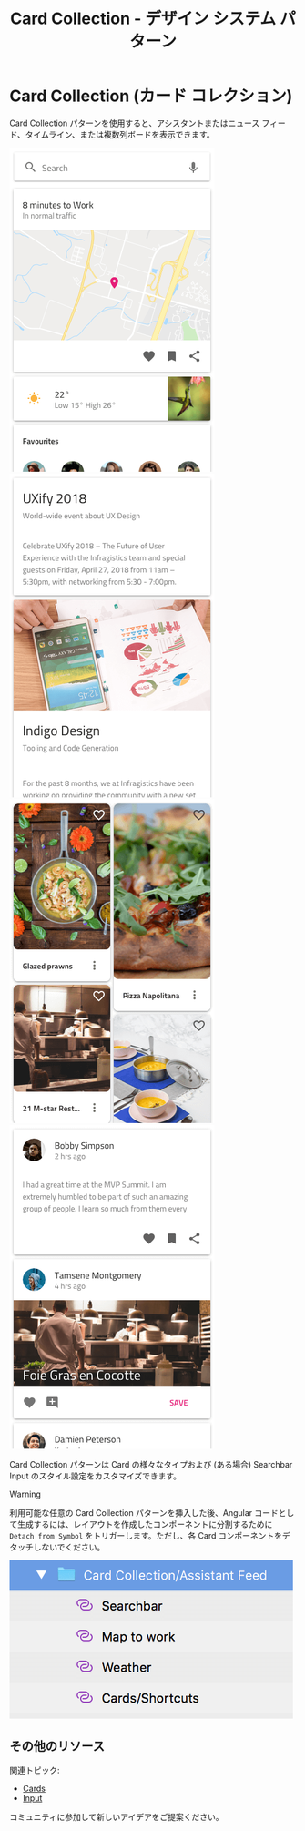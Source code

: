 ﻿---
title: Card Collection - デザイン システム パターン
_description: Card Collection パターン シンボルは Card の全般的な使用シナリオを提供します。
_keywords: デザイン システム, デザイン システム UX, UI キット, Sketch, Ignite UI for Angular, Sketch to Angular, Angular, Angular デザイン システム, Sketch からコードをエクスポート, Angular 用のデザイン キット, Sketch HTML, Sketch to HTML, Sketch UI キット
_language: ja
---

# Card Collection (カード コレクション)

Card Collection パターンを使用すると、アシスタントまたはニュース フィード、タイムライン、または複数列ボードを表示できます。

<img class="responsive-img" src="../images/cardcol_demo_assistant.png" srcset="../images/cardcol_demo_assistant@2x.png 2x" />
<img class="responsive-img" src="../images/cardcol_demo_news.png" srcset="../images/cardcol_demo_news@2x.png 2x" />
<img class="responsive-img" src="../images/cardcol_demo_pins.png" srcset="../images/cardcol_demo_pins@2x.png 2x" />
<img class="responsive-img" src="../images/cardcol_demo_timeline.png" srcset="../images/cardcol_demo_timeline@2x.png 2x" />

Card Collection パターンは Card の様々なタイプおよび (ある場合) Searchbar Input のスタイル設定をカスタマイズできます。

> [!WARNING]
> 利用可能な任意の Card Collection パターンを挿入した後、Angular コードとして生成するには、レイアウトを作成したコンポーネントに分割するために `Detach from Symbol` をトリガーします。ただし、各 Card コンポーネントをデタッチしないでください。

<img class="responsive-img" src="../images/card_collection_detach.png" />

## その他のリソース

関連トピック:

- [Cards](../components/cards.md)
- [Input](../components/input.md)
  <div class="divider--half"></div>

コミュニティに参加して新しいアイデアをご提案ください。


